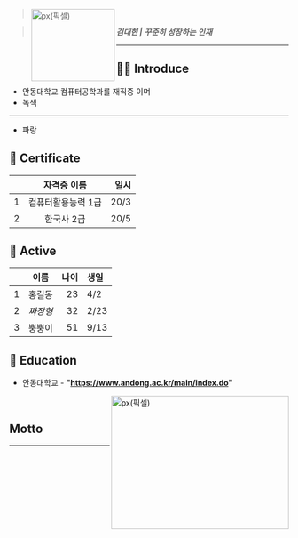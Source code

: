 > <img src="https://user-images.githubusercontent.com/55431809/123609091-5292fe80-d83a-11eb-971d-b8d199eb81a5.JPG" width="150px" height="130px" title="px(픽셀)" align="left"></img><br/>

> ***김대현  | 꾸준히 성장하는 인재***

<hr/>

## 🙋‍♀️ Introduce

* 안동대학교 컴퓨터공학과를 재직중 이며 
* 녹색
***
* 파랑

## 📜 Certificate

| | 자격증 이름 | 일시 | 
| :-: | :-: | -: | 
| 1 | 컴퓨터활용능력 1급  | 20/3 | 
| 2 | 한국사 2급 | 20/5 | 


## 🧩 Active

| | 이름 | 나이 | 생일 |
| :-: | :-: | -: | :- |
| 1 | 홍길동 | 23 | 4/2 |
| 2 | *짜장형* | 32 | 2/23|
| 3 | 뿡뿡이 | 51 | 9/13 |

## 🏫 Education

* 안동대학교 - **"https://www.andong.ac.kr/main/index.do"**

<img src="https://user-images.githubusercontent.com/55431809/123605444-cd5a1a80-d836-11eb-8008-2be708915f99.JPG" width="320px" height="240px" title="px(픽셀)" align="right"></img><br/>

## Motto

<hr/>
